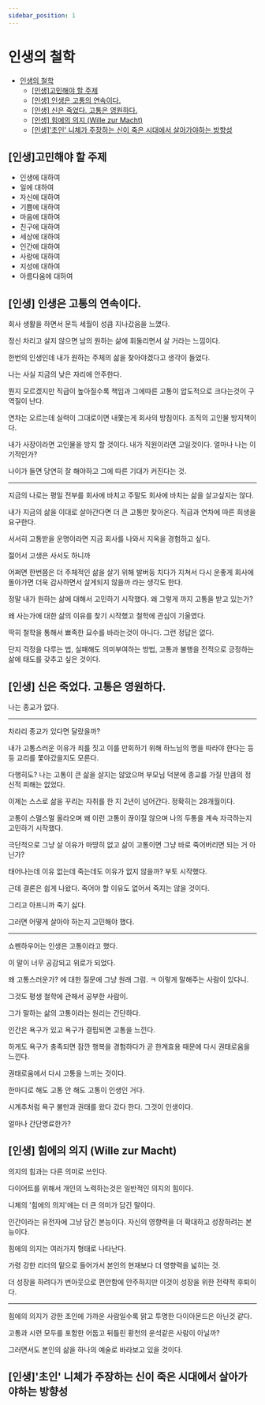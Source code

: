 ```yaml
---
sidebar_position: 1
---
```


# 인생의 철학  

- [인생의 철학](#인생의-철학)
  - [\[인생\]고민해야 할 주제](#인생고민해야-할-주제)
  - [\[인생\] 인생은 고통의 연속이다.](#인생-인생은-고통의-연속이다)
  - [\[인생\] 신은 죽었다. 고통은 영원하다.](#인생-신은-죽었다-고통은-영원하다)
  - [\[인생\] 힘에의 의지 (Wille zur Macht)](#인생-힘에의-의지-wille-zur-macht)
  - [\[인생\]'초인' 니체가 주장하는 신이 죽은 시대에서 살아가야하는 방향성](#인생초인-니체가-주장하는-신이-죽은-시대에서-살아가야하는-방향성)


## [인생]고민해야 할 주제    

- 인생에 대하여  
- 일에 대하여  
- 자신에 대하여  
- 기쁨에 대하여  
- 마음에 대하여  
- 친구에 대하여  
- 세상에 대하여  
- 인간에 대하여  
- 사랑에 대하여  
- 지성에 대하여  
- 아름다움에 대하여  

## [인생] 인생은 고통의 연속이다.  


회사 생활을 하면서 문득 세월이 성큼 지나갔음을 느꼈다.

정신 차리고 살지 않으면 남의 원하는 삶에 휘둘리면서 살 거라는 느낌이다.

한번의 인생인데 내가 원하는 주체의 삶을 찾아야겠다고 생각이 들었다.

나는 사실 지금의 낮은 자리에 안주한다.

뭔지 모르겠지만 직급이 높아질수록 책임과 그에따른 고통이 압도적으로 크다는것이 구역질이 난다.

연차는 오르는데 실력이 그대로이면 내쫓는게 회사의 방침이다. 조직의 고인물 방지책이다.

내가 사장이라면 고인물을 방지 할 것이다. 내가 직원이라면 고일것이다. 얼마나 나는 이기적인가?

나이가 들면 당연히 잘 해야하고 그에 따른 기대가 커진다는 것.

---

지금의 나로는 평일 전부를 회사에 바치고 주말도 회사에 바치는 삶을 살고싶지는 않다.

내가 지금의 삶을 이대로 살아간다면 더 큰 고통만 찾아온다. 직급과 연차에 따른 희생을 요구한다.

서서히 고통받을 운명이라면 지금 회사를 나와서 지옥을 경험하고 싶다.

젊어서 고생은 사서도 하니까

어쩌면 한번쯤은 더 주체적인 삶을 살기 위해 발버둥 치다가 지쳐서 다시 운좋게 회사에 돌아가면 더욱 감사하면서 살게되지 않을까 라는 생각도 한다.

정말 내가 원하는 삶에 대해서 고민하기 시작했다. 왜 그렇게 까지 고통을 받고 있는가?

왜 사는가에 대한 삶의 이유를 찾기 시작했고 철학에 관심이 기울였다.

딱히 철학을 통해서 뾰족한 묘수를 바라는것이 아니다. 그런 정답은 없다.

단지 걱정을 다루는 법, 실패해도 의미부여하는 방법, 고통과 불행을 전적으로 긍정하는 삶에 태도를 갖추고 싶은 것이다.  

## [인생] 신은 죽었다. 고통은 영원하다.   

나는 종교가 없다.

---

차라리 종교가 있다면 달랐을까?

내가 고통스러운 이유가 죄를 짓고 이를 만회하기 위해 하느님의 명을 따라야 한다는 등등 교리를 쫓아갔을지도 모른다.

다행히도? 나는 고통이 큰 삶을 살지는 않았으며 부모님 덕분에 종교를 가질 만큼의 정신적 피해는 없었다.

이제는 스스로 삶을 꾸리는 자취를 한 지 2년이 넘어간다. 정확히는 28개월이다.

고통이 스멀스멀 올라오며 왜 이런 고통이 끊이질 않으며 나의 두통을 계속 자극하는지 고민하기 시작했다.

극단적으로 그냥 살 이유가 마땅히 없고 삶이 고통이면 그냥 바로 죽어버리면 되는 거 아닌가?

태어나는데 이유 없는데 죽는데도 이유가 없지 않을까? 부토 시작했다.

근데 결론은 쉽게 나왔다. 죽어야 할 이유도 없어서 죽지는 않을 것이다.

그리고 아프니까 죽기 싫다.

그러면 어떻게 살아야 하는지 고민해야 했다.

---

쇼펜하우어는 인생은 고통이라고 했다.

이 말이 너무 공감되고 위로가 되었다.

왜 고통스러운가? 에 대한 질문에 그냥 원래 그럼. ㅋ 이렇게 말해주는 사람이 있다니.

그것도 평생 철학에 관해서 공부한 사람이.

그가 말하는 삶의 고통이라는 원리는 간단하다.

인간은 욕구가 있고 욕구가 결핍되면 고통을 느낀다.

하게도 욕구가 충족되면 잠깐 행복을 경험하다가 곧 한계효용 때문에 다시 권태로움을 느낀다.

권태로움에서 다시 고통을 느끼는 것이다.

한마디로 해도 고통 안 해도 고통이 인생인 거다.

시계추처럼 욕구 불만과 권태를 왔다 갔다 한다. 그것이 인생이다.

얼마나 간단명료한가?  


## [인생] 힘에의 의지 (Wille zur Macht)  

의지의 힘과는 다른 의미로 쓰인다.

다이어트를 위해서 개인의 노력하는것은 일반적인 의지의 힘이다.

니체의 '힘에의 의지'에는 더 큰 의미가 담긴 말이다.

인간이라는 유전자에 그냥 담긴 본능이다. 자신의 영향력을 더 확대하고 성장하려는 본능이다.

힘에의 의지는 여러가지 형태로 나타난다.

가령 강한 리더의 밑으로 들어가서 본인의 현재보다 더 영향력을 넓히는 것.

더 성장을 하려다가 번아웃으로 편안함에 안주하지만 이것이 성장을 위한 전략적 후퇴이다.

---

힘에의 의지가 강한 초인에 가까운 사람일수록 맑고 투명한 다이아몬드은 아닌것 같다.

고통과 시련 모두를 포함한 어둡고 뒤틀린 황천의 운석같은 사람이 아닐까?

그러면서도 본인의 삶을 하나의 예술로 바라보고 있을 것이다.  


## [인생]'초인' 니체가 주장하는 신이 죽은 시대에서 살아가야하는 방향성    




